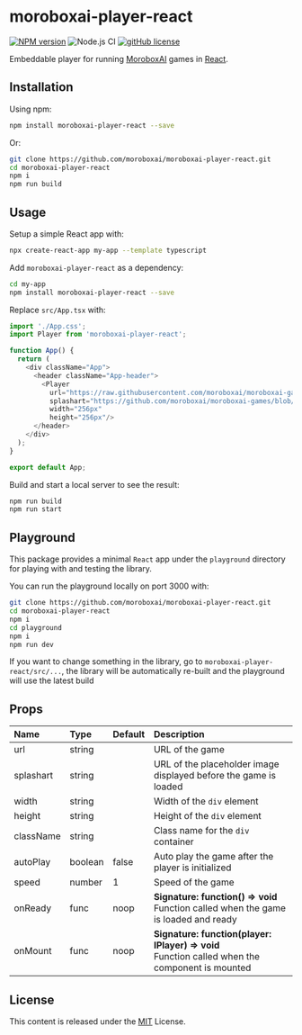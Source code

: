 # moroboxai-player-react

[![NPM version](https://img.shields.io/npm/v/moroboxai-player-react.svg)](https://www.npmjs.com/package/moroboxai-player-react)
![Node.js CI](https://github.com/moroboxai/moroboxai-player-react/workflows/Node.js%20CI/badge.svg)
[![gitHub license](https://img.shields.io/badge/license-MIT-blue.svg)](https://github.com/moroboxai/moroboxai-player-react/blob/master/LICENSE)

Embeddable player for running [MoroboxAI](https://github.com/moroboxai) games in [React](https://reactjs.org/).

## Installation

Using npm:

```bash
npm install moroboxai-player-react --save
```

Or:

```bash
git clone https://github.com/moroboxai/moroboxai-player-react.git
cd moroboxai-player-react
npm i
npm run build
```

## Usage

Setup a simple React app with:

```bash
npx create-react-app my-app --template typescript
```

Add `moroboxai-player-react` as a dependency:

```bash
cd my-app
npm install moroboxai-player-react --save
```

Replace `src/App.tsx` with:

```javascript
import './App.css';
import Player from 'moroboxai-player-react';

function App() {
  return (
    <div className="App">
      <header className="App-header">
        <Player
          url="https://raw.githubusercontent.com/moroboxai/moroboxai-games/master/games/pixijs-template/"
          splashart="https://github.com/moroboxai/moroboxai-games/blob/master/games/pixijs-template/assets/splashart.png?raw=true"
          width="256px"
          height="256px"/>
      </header>
    </div>
  );
}

export default App;
```

Build and start a local server to see the result:

```bash
npm run build
npm run start
```

## Playground

This package provides a minimal `React` app under the `playground` directory for playing with and testing the library.

You can run the playground locally on port 3000 with:

 ```bash
 git clone https://github.com/moroboxai/moroboxai-player-react.git
 cd moroboxai-player-react
 npm i
 cd playground
 npm i
 npm run dev
 ```

If you want to change something in the library, go to `moroboxai-player-react/src/...`, the library will be automatically re-built and the playground will use the latest build

## Props

| Name   |      Type      |  Default |  Description |
|:----------|:-------------|:------|:------|
| url | string || URL of the game |
| splashart | string || URL of the placeholder image displayed before the game is loaded |
| width | string || Width of the `div` element |
| height | string || Height of the `div` element |
| className | string || Class name for the `div` container |
| autoPlay | boolean | false | Auto play the game after the player is initialized |
| speed | number | 1 | Speed of the game |
| onReady | func | noop | **Signature: function() => void** <br/> Function called when the game is loaded and ready |
| onMount | func | noop | **Signature: function(player: IPlayer) => void** <br/> Function called when the component is mounted |

## License

This content is released under the [MIT](http://opensource.org/licenses/MIT) License.
